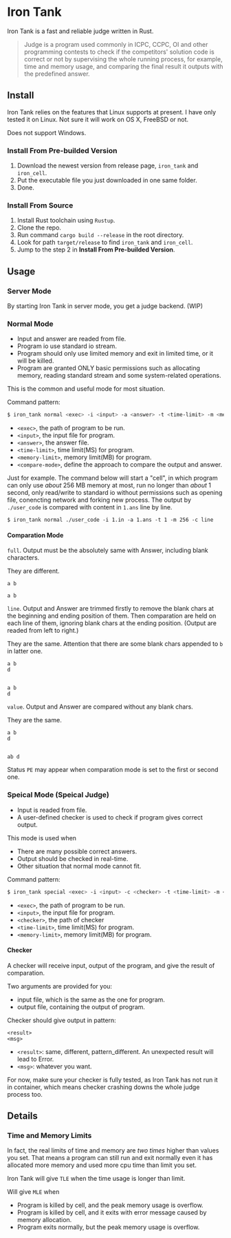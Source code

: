 # Iron Tank

Iron Tank is a fast and reliable judge written in Rust.

> Judge is a program used commonly in ICPC, CCPC, OI and other programming contests to check if the competitors' solution code is correct or not by supervising the whole running process, for example, time and memory usage, and comparing the final result it outputs with the predefined answer.

## Install

Iron Tank relies on the features that Linux supports at present. I have only tested it on Linux. Not sure it will work on OS X, FreeBSD or not.

Does not support Windows.

### Install From Pre-builded Version

1. Download the newest version from release page,  `iron_tank` and `iron_cell`.
2. Put the executable file you just downloaded in one same folder.
3. Done.

### Install From Source

1. Install Rust toolchain using `Rustup`.
2. Clone the repo.
3. Run command `cargo build --release` in the root directory.
4. Look for path `target/release` to find `iron_tank` and `iron_cell`.
5. Jump to the step 2 in **Install From Pre-builded Version**.

## Usage

### Server Mode

By starting Iron Tank in server mode, you get a judge backend. (WIP)

### Normal Mode

* Input and answer are readed from file.
* Program io use standard io stream.
* Program should only use limited memory and exit in limited time, or it will be killed.
* Program are granted ONLY basic permissions such as allocating memory, reading standard stream and some system-related operations.

This is the common and useful mode for most situation.

Command pattern:

```bash
$ iron_tank normal <exec> -i <input> -a <answer> -t <time-limit> -m <memory-limit> -c <compare-mode>
```

* `<exec>`, the path of program to be run.
* `<input>`, the input file for program.
* `<answer>`, the answer file.
* `<time-limit>`, time limit(MS) for program.
* `<memory-limit>`, memory limit(MB) for program.
* `<compare-mode>`, define the approach to compare the output and answer.

Just for example. The command below will start a "cell", in which program can only use *about* 256 MB memory at most, run no longer than *about* 1 second, only read/write to standard io without permissions such as opening file, conencting network and forking new process. The output by `./user_code` is compared with content in `1.ans` line by line.

```
$ iron_tank normal ./user_code -i 1.in -a 1.ans -t 1 -m 256 -c line
```

#### Comparation Mode

`full`. Output must be the absolutely same with Answer, including blank characters.

They are different.

```
a b

```

```
a b
```

`line`. Output and Answer are trimmed firstly to remove the blank chars at the beginning and ending position of them. Then comparation are held on each line of them, ignoring blank chars at the ending position. (Output are readed from left to right.)

They are the same. Attention that there are some blank chars appended to `b` in latter one.

```
a b
d
```

```

a b   
d

```

`value`. Output and Answer are compared without any blank chars.

They are the same.

```
a b
d
```

```

ab d

```

Status `PE` may appear when comparation mode is set to the first or second one.

### Speical Mode (Speical Judge)

* Input is readed from file.
* A user-defined checker is used to check if program gives correct output.

This mode is used when

* There are many possible correct answers.
* Output should be checked in real-time.
* Other situation that normal mode cannot fit.

Command pattern:

```bash
$ iron_tank special <exec> -i <input> -c <checker> -t <time-limit> -m <memory-limit>
```

* `<exec>`, the path of program to be run.
* `<input>`, the input file for program.
* `<checker>`, the path of checker
* `<time-limit>`, time limit(MS) for program.
* `<memory-limit>`, memory limit(MB) for program.

#### Checker

A checker will receive input, output of the program, and give the result of comparation.

Two arguments are provided for you:

* input file, which is the same as the one for program.
* output file, containing the output of program.

Checker should give output in pattern:

```
<result>
<msg>
```

* `<result>`: same, different, pattern_different. An unexpected result will lead to Error.
* `<msg>`: whatever you want.

For now, make sure your checker is fully tested, as Iron Tank has not run it in container, which means checker crashing downs the whole judge process too.

## Details

### Time and Memory Limits

In fact, the real limits of time and memory are *two times* higher than values you set. That means a program can still run and exit normally even it has allocated more memory and used more cpu time than limit you set.

Iron Tank will give `TLE` when the time usage is longer than limit.

Will give `MLE` when

* Program is killed by cell, and the peak memory usage is overflow.
* Program is killed by cell, and it exits with error message caused by memory allocation.
* Program exits normally, but the peak memory usage is overflow.
